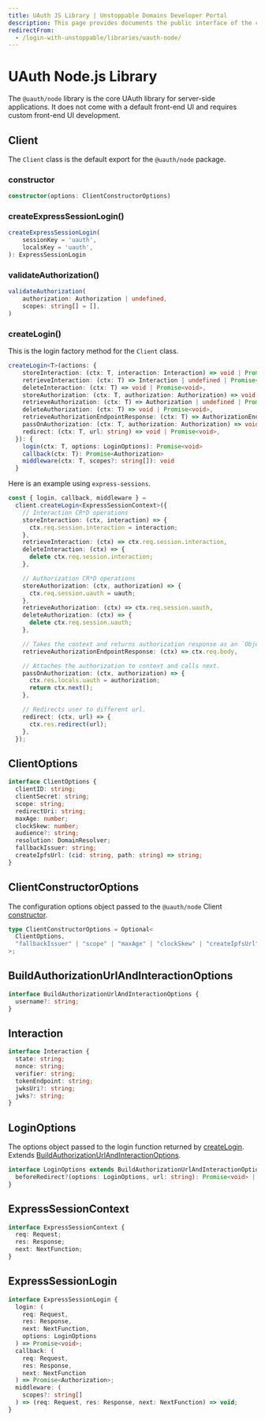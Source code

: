 ```yaml
---
title: UAuth JS Library | Unstoppable Domains Developer Portal
description: This page provides documents the public interface of the core @uauth/node library.
redirectFrom:
  - /login-with-unstoppable/libraries/uauth-node/
---
```


# UAuth Node.js Library

The `@uauth/node` library is the core UAuth library for server-side applications. It does not come with a default front-end UI and requires custom front-end UI development.

## Client

The `Client` class is the default export for the `@uauth/node` package.

### constructor

```typescript
constructor(options: ClientConstructorOptions)
```

### createExpressSessionLogin()

```typescript
createExpressSessionLogin(
    sessionKey = 'uauth',
    localsKey = 'uauth',
): ExpressSessionLogin
```

### validateAuthorization()

```typescript
validateAuthorization(
    authorization: Authorization | undefined,
    scopes: string[] = [],
)
```

### createLogin()

This is the login factory method for the `Client` class.

```typescript
createLogin<T>(actions: {
    storeInteraction: (ctx: T, interaction: Interaction) => void | Promise<void>,
    retrieveInteraction: (ctx: T) => Interaction | undefined | Promise<Interaction | undefined>,
    deleteInteraction: (ctx: T) => void | Promise<void>,
    storeAuthorization: (ctx: T, authorization: Authorization) => void | Promise<void>,
    retrieveAuthorization: (ctx: T) => Authorization | undefined | Promise<Authorization | undefined>,
    deleteAuthorization: (ctx: T) => void | Promise<void>,
    retrieveAuthorizationEndpointResponse: (ctx: T) => AuthorizationEndpointResponse,
    passOnAuthorization: (ctx: T, authorization: Authorization) => void,
    redirect: (ctx: T, url: string) => void | Promise<void>,
  }): {
    login(ctx: T, options: LoginOptions): Promise<void>
    callback(ctx: T): Promise<Authorization>
    middleware(ctx: T, scopes?: string[]): void
  }
```

Here is an example using `express-sessions`.

```typescript
const { login, callback, middleware } =
  client.createLogin<ExpressSessionContext>({
    // Interaction CR*D operations
    storeInteraction: (ctx, interaction) => {
      ctx.req.session.interaction = interaction;
    },
    retrieveInteraction: (ctx) => ctx.req.session.interaction,
    deleteInteraction: (ctx) => {
      delete ctx.req.session.interaction;
    },

    // Authorization CR*D operations
    storeAuthorization: (ctx, authorization) => {
      ctx.req.session.uauth = uauth;
    },
    retrieveAuthorization: (ctx) => ctx.req.session.uauth,
    deleteAuthorization: (ctx) => {
      delete ctx.req.session.uauth;
    },

    // Takes the context and returns authorization response as an `Object`.
    retrieveAuthorizationEndpointResponse: (ctx) => ctx.req.body,

    // Attaches the authorization to context and calls next.
    passOnAuthorization: (ctx, authorization) => {
      ctx.res.locals.uauth = authorization;
      return ctx.next();
    },

    // Redirects user to different url.
    redirect: (ctx, url) => {
      ctx.res.redirect(url);
    },
  });
```

## ClientOptions

```typescript
interface ClientOptions {
  clientID: string;
  clientSecret: string;
  scope: string;
  redirectUri: string;
  maxAge: number;
  clockSkew: number;
  audience?: string;
  resolution: DomainResolver;
  fallbackIssuer: string;
  createIpfsUrl: (cid: string, path: string) => string;
}
```

## ClientConstructorOptions

The configuration options object passed to the `@uauth/node` Client [constructor](#constructor).

```typescript
type ClientConstructorOptions = Optional<
  ClientOptions,
  "fallbackIssuer" | "scope" | "maxAge" | "clockSkew" | "createIpfsUrl"
>;
```

## BuildAuthorizationUrlAndInteractionOptions

```typescript
interface BuildAuthorizationUrlAndInteractionOptions {
  username?: string;
}
```

## Interaction

```typescript
interface Interaction {
  state: string;
  nonce: string;
  verifier: string;
  tokenEndpoint: string;
  jwksUri?: string;
  jwks?: string;
}
```

## LoginOptions

The options object passed to the login function returned by [createLogin](#createlogin). Extends [BuildAuthorizationUrlAndInteractionOptions](#buildauthorizationurlandinteractionoptions).

```typescript
interface LoginOptions extends BuildAuthorizationUrlAndInteractionOptions {
  beforeRedirect?(options: LoginOptions, url: string): Promise<void> | void;
}
```

## ExpressSessionContext

```typescript
interface ExpressSessionContext {
  req: Request;
  res: Response;
  next: NextFunction;
}
```

## ExpressSessionLogin

```typescript
interface ExpressSessionLogin {
  login: (
    req: Request,
    res: Response,
    next: NextFunction,
    options: LoginOptions
  ) => Promise<void>;
  callback: (
    req: Request,
    res: Response,
    next: NextFunction
  ) => Promise<Authorization>;
  middleware: (
    scopes?: string[]
  ) => (req: Request, res: Response, next: NextFunction) => void;
}
```
